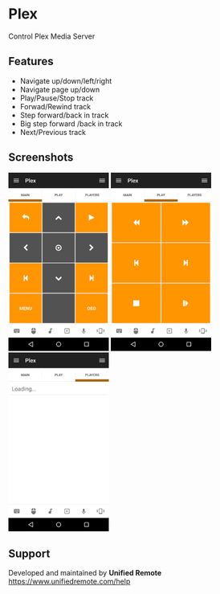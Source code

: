 # Plex
Control Plex Media Server

## Features
*  Navigate up/down/left/right
*  Navigate page up/down
*  Play/Pause/Stop track
*  Forwad/Rewind track
*  Step forward/back in track
*  Big step forward /back in track
*  Next/Previous track

## Screenshots
<img src="ignore/screen-tab1.png" width="200" />
<img src="ignore/screen-tab2.png" width="200" />
<img src="ignore/screen-tab3.png" width="200" />

## Support
Developed and maintained by **Unified Remote**  
https://www.unifiedremote.com/help
